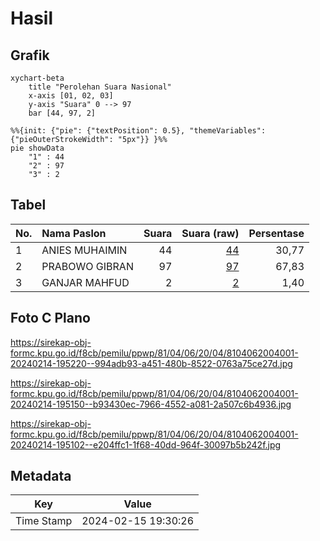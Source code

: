 # Hasil

## Grafik

```mermaid
xychart-beta
    title "Perolehan Suara Nasional"
    x-axis [01, 02, 03]
    y-axis "Suara" 0 --> 97
    bar [44, 97, 2]
```

```mermaid
%%{init: {"pie": {"textPosition": 0.5}, "themeVariables": {"pieOuterStrokeWidth": "5px"}} }%%
pie showData
    "1" : 44
    "2" : 97
    "3" : 2
```

## Tabel

| No. | Nama Paslon    | Suara | Suara (raw) | Persentase |
|:--- |:-------------- | -----:| -----------:| ----------:|
| 1   | ANIES MUHAIMIN | 44    | [44][p-1]   | 30,77      |
| 2   | PRABOWO GIBRAN | 97    | [97][p-2]   | 67,83      |
| 3   | GANJAR MAHFUD  | 2     | [2][p-3]    | 1,40       |


[p-1]: https://github.com/gigit-pemilu/pemilu-2024/blob/main/pilpres/hitung-suara/sub/81-maluku/sub/04-buru/sub/06-waplau/sub/2004-samalagi/sub/001-tps/sub/paslon-1.txt
[p-2]: https://github.com/gigit-pemilu/pemilu-2024/blob/main/pilpres/hitung-suara/sub/81-maluku/sub/04-buru/sub/06-waplau/sub/2004-samalagi/sub/001-tps/sub/paslon-2.txt
[p-3]: https://github.com/gigit-pemilu/pemilu-2024/blob/main/pilpres/hitung-suara/sub/81-maluku/sub/04-buru/sub/06-waplau/sub/2004-samalagi/sub/001-tps/sub/paslon-3.txt

## Foto C Plano

https://sirekap-obj-formc.kpu.go.id/f8cb/pemilu/ppwp/81/04/06/20/04/8104062004001-20240214-195220--994adb93-a451-480b-8522-0763a75ce27d.jpg

https://sirekap-obj-formc.kpu.go.id/f8cb/pemilu/ppwp/81/04/06/20/04/8104062004001-20240214-195150--b93430ec-7966-4552-a081-2a507c6b4936.jpg

https://sirekap-obj-formc.kpu.go.id/f8cb/pemilu/ppwp/81/04/06/20/04/8104062004001-20240214-195102--e204ffc1-1f68-40dd-964f-30097b5b242f.jpg


## Metadata

| Key        | Value               |
| ---------- | ------------------- |
| Time Stamp | 2024-02-15 19:30:26 |



